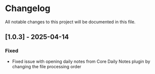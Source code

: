 # Changelog

All notable changes to this project will be documented in this file.

## \[1.0.3] - 2025-04-14

### Fixed

- Fixed issue with opening daily notes from Core Daily Notes plugin by changing the file processing order
